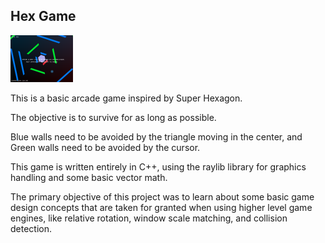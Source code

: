 ## Hex Game

<!-- ![Screenshot](assets/screenshot.png) -->
<img src="assets/screenshot.png" width="100" />

This is a basic arcade game inspired by Super Hexagon.

The objective is to survive for as long as possible.

Blue walls need to be avoided by the triangle moving in the center,
and Green walls need to be avoided by the cursor.

This game is written entirely in C++, using the raylib library for
graphics handling and some basic vector math.

The primary objective of this project was to learn about some basic
game design concepts that are taken for granted when using higher level
game engines, like relative rotation, window scale matching, 
and collision detection.
